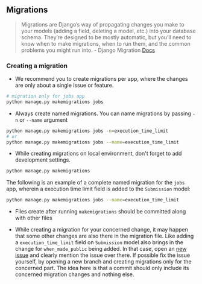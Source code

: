 ## Migrations

> Migrations are Django’s way of propagating changes you make to your models (adding a field, deleting a model, etc.) into your database schema. They’re designed to be mostly automatic, but you’ll need to know when to make migrations, when to run them, and the common problems you might run into.
    - Django Migration [Docs](https://docs.djangoproject.com/en/1.10/topics/migrations/#module-django.db.migrations)


### Creating a migration

* We recommend you to create migrations per app, where the changes are only about a single issue or feature.

```bash
# migration only for jobs app
python manage.py makemigrations jobs
```

* Always create named migrations. You can name migrations by passing `-n` or `--name` argument

```bash
python manage.py makemigrations jobs -n=execution_time_limit
# or
python manage.py makemigrations jobs --name=execution_time_limit
```

* While creating migrations on local environment, don't forget to add development settings.

```bash
python manage.py makemigrations
```

The following is an example of a complete named migration for the `jobs` app, wherein a execution time limit field is added to the `Submission` model:

```bash
python manage.py makemigrations jobs --name=execution_time_limit
```

* Files create after running `makemigrations` should be committed along with other files

* While creating a migration for your concerned change, it may happen that some other changes are also there in the migration file. Like adding a `execution_time_limit` field on `Submission` model also brings in the change for `when_made_public` being added. In that case, open an [new issue](https://github.com/Cloud-CV/EvalAI/issues/new) and clearly mention the issue over there. If possible fix the issue yourself, by opening a new branch and creating migrations only for the concerned part. The idea here is that a commit should only include its concerned migration changes and nothing else.
